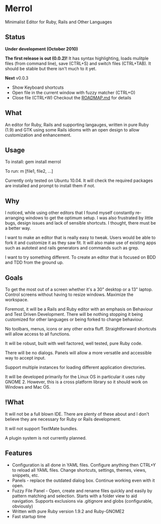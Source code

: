 Merrol
======
Minimalist Editor for Ruby, Rails and Other Languages


Status
----------------------------------
**Under development (October 2010)**

**The first release is out (0.0.2)!** It has syntax highlighting, loads mulitple files (from command line), save (CTRL+S) and switch files (CTRL+TAB). It should be stable but there isn't much to it yet.

**Next** v0.0.3
* Show Keyboard shortcuts
* Open file in the current window with fuzzy matcher (CTRL+O)
* Close file (CTRL+W)
Checkout the [ROADMAP.md](ROADMAP.md) for details

What
----------------------------------
An editor for Ruby, Rails and supporting langauges, written in pure Ruby (1.9) and GTK using some Rails idioms with an open design to allow customization and enhancement.

Usage
----------------------------------
To install:
    gem install merrol

To run:
    m [file1, file2, ...]

Currently only tested on Ubuntu 10.04. It will check the required packages are installed and prompt to install them if not.


Why
----------------------------------
I noticed, while using other editors that I found myself constantly re-arranging windows to get the optimum setup. I was also frustrated by little bugs, design issues and lack of sensible shortcuts. I thought, there must be a better way.

I want to make an editor that is really easy to tweak. Users would be able to fork it and customize it as they saw fit. It will also make use of existing apps such as autotest and rails generators and commands such as grep.

I want to try something different. To create an editor that is focused on BDD and TDD from the ground up.


Goals
----------------------------------
To get the most out of a screen whether it's a 30" desktop or a 13" laptop. Control screens without having to resize windows. Maximize the workspace.

Foremost, it will be a Rails and Ruby editor with an emphasis on Behaviour and Test Driven Development. There will be nothing stopping it being customized for other languages or being forked to change behaviour.

No toolbars, menus, icons or any other extra fluff. Straightforward shortcuts will allow access to all functions.

It will be robust, built with well factored, well tested, pure Ruby code.

There will be no dialogs. Panels will allow a more versatile and accessible way to accept input.

Support multiple instances for loading different application directories.

It will be developed primarily for the Linux OS in particular it uses ruby GNOME 2. However, this is a cross platform library so it should work on Windows and Mac OS.


!What
----------------------------------
It will not be a full blown IDE. There are plenty of these about and I don't believe they are necessary for Ruby or Rails development.

It will not support TextMate bundles.

A plugin system is not currently planned.


Features
----------------------------------
* Configuration is all done in YAML files. Configure anything then CTRL+Y to reload all YAML files. Change shortcuts, settings, themes, views, snippets, etc.
* Panels - replace the outdated dialog box. Continue working even with it open.
* Fuzzy File Panel - Open, create and rename files quickly and easily by pattern matching and selection. Starts with a folder view to aid navigation. Supports exclusions via .gitignore and globs (configurable, obviously)
* Written with pure Ruby version 1.9.2 and Ruby-GNOME2
* Fast startup time

